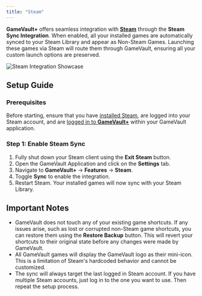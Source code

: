 ```yaml
---
title: "Steam"
---
```


**GameVault+** offers seamless integration with **[Steam](https://steampowered.com)** through the **Steam Sync Integration**. When enabled, all your installed games are automatically synced to your Steam Library and appear as Non-Steam Games. Launching these games via Steam will route them through GameVault, ensuring all your custom launch options are preserved.

![Steam Integration Showcase](/img/plus/integrations/steam/showcase.png)

## Setup Guide

### Prerequisites

Before starting, ensure that you have [installed Steam](https://store.steampowered.com/about/), are logged into your Steam account, and are [logged in to **GameVault+**](../client-setup.md) within your GameVault application.

### **Step 1: Enable Steam Sync**

1. Fully shut down your Steam client using the **Exit Steam** button.
2. Open the GameVault Application and click on the **Settings** tab.
3. Navigate to **GameVault+** -> **Features** -> **Steam**.
4. Toggle **Sync** to enable the integration.
5. Restart Steam. Your installed games will now sync with your Steam Library.

## Important Notes

- GameVault does not touch any of your existing game shortcuts. If any issues arise, such as lost or corrupted non-Steam game shortcuts, you can restore them using the **Restore Backup** button. This will revert your shortcuts to their original state before any changes were made by GameVault.
- All GameVault games will display the GameVault logo as their mini-icon. This is a limitation of Steam's hardcoded behavior and cannot be customized.
- The sync will always target the last logged in Steam account. If you have multiple Steam accounts, just log in to the one you want to use. Then repeat the setup process.
